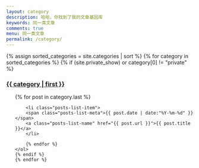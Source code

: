 ```yaml
---
layout: category
description: 哈哈，你找到了我的文章基因库
keywords: 同一类文章
comments: true
menu: 同一类文章
permalink: /category/
---
```


<section class="container posts-content">
	{% assign sorted_categories = site.categories | sort %}
	{% for category in sorted_categories %}
	{% if  (site.private_show) or category[0] != "private" %}
	<a href="sss"><h3>{{ category | first }}</h3></a>
	<ol class="posts-list" id="{{ category[0] }}">
		{% for post in category.last %}

		<li class="posts-list-item">
		<span class="posts-list-meta">{{ post.date | date:"%Y-%m-%d" }}</span>
		<a class="posts-list-name" href="{{ post.url }}">{{ post.title }}</a>
		</li>

		{% endfor %}
	</ol>
	{% endif %}
	{% endfor %}
</section>
<!-- /section.content -->
